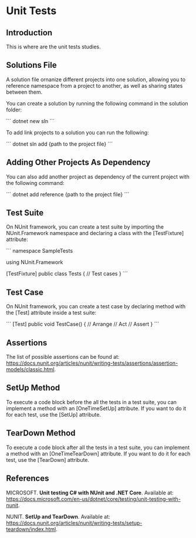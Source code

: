 # Unit Tests

## Introduction

This is where are the unit tests studies.


## Solutions File

A solution file ornanize different projects into one solution, allowing you to reference namespace from a project to another, as well as sharing states between them.

You can create a solution by running the following command in the solution folder:

´´´
dotnet new sln
´´´

To add link projects to a solution you can run the following:

´´´
dotnet sln add {path to the project file}
´´´


## Adding Other Projects As Dependency

You can also add another project as dependency of the current project with the following command:

´´´
dotnet add reference {path to the project file}
´´´


## Test Suite

On NUnit framework, you can create a test suite by importing the NUnit.Framework namespace and declaring a class with the [TestFixture] attribute:

´´´
namespace SampleTests

using NUnit.Framework

[TestFixture]
public class Tests {
    // Test cases
}
´´´


## Test Case

On NUnit framework, you can create a test case by declaring method with the [Test] attribute inside a test suite:

´´´
[Test]
public void TestCase() {
    // Arrange
    // Act
    // Assert
}
´´´


## Assertions

The list of possible assertions can be found at: https://docs.nunit.org/articles/nunit/writing-tests/assertions/assertion-models/classic.html.


## SetUp Method

To execute a code block before the all the tests in a test suite, you can implement a method with an [OneTimeSetUp] attribute. If you want to do it for each test, use the [SetUp] attribute.


## TearDown Method

To execute a code block after all the tests in a test suite, you can implement a method with an [OneTimeTearDown] attribute. If you want to do it for each test, use the [TearDown] attribute.


## References

MICROSOFT. <b>Unit testing C# with NUnit and .NET Core</b>. Available at: https://docs.microsoft.com/en-us/dotnet/core/testing/unit-testing-with-nunit.

NUNIT. <b>SetUp and TearDown</b>. Available at: https://docs.nunit.org/articles/nunit/writing-tests/setup-teardown/index.html.